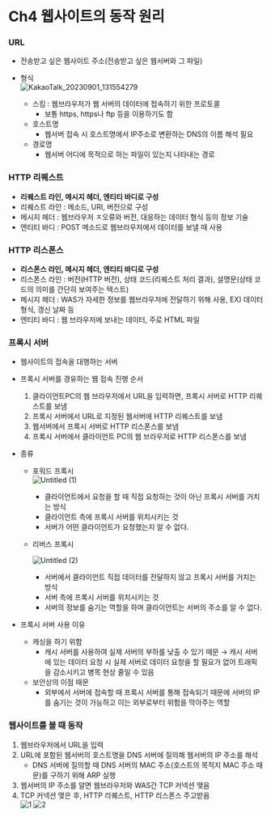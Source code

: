 # Ch4 웹사이트의 동작 원리

### URL

- 전송받고 싶은 웹사이트 주소(전송받고 싶은 웹서버와 그 파일)
- 형식  
    ![KakaoTalk_20230901_131554279](https://github.com/HoChangSUNG/mentoring/assets/76422685/3bde3784-96cd-4b34-9e68-afa4515339ba)
    
    - 스킴 : 웹브라우저가 웹 서버의 데이터에 접속하기 위한 프로토콜
        - 보통 https, https나 ftp 등을 이용하기도 함
    - 호스트명
        - 웹서버 접속 시 호스트명에서 IP주소로 변환하는 DNS의 이름 해석 필요
    - 경로명
        - 웹서버 어디에 목적으로 하는 파일이 있는지 나타내는 경로

### HTTP 리퀘스트

- **리퀘스트 라인, 메시지 헤더, 엔티티 바디로 구성**
- 리퀘스트 라인 : 메소드, URI, 버전으로 구성
- 메시지 헤더 : 웹브라우저 ㅈ오류와 버전, 대응하는 데이터 형식 등의 정보 기술
- 엔티티 바디 : POST 메소드로 웹브라우저에서 데이터를 보낼 때 사용

### **HTTP 리스폰스**

- **리스폰스 라인, 메시지 헤더, 엔티티 바디로 구성**
- 리스폰스 라인 : 버전(HTTP 버전), 상태 코드(리퀘스트 처리 결과), 설명문(상태 코드의 의미를 간단히 보여주는 텍스트)
- 메시지 헤더 : WAS가 자세한 정보를 웹브라우저에 전달하기 위해 사용, EX) 데이터 형식, 갱신 날짜 등
- 엔티티 바디 : 웹 브라우저에 보내는 데이터, 주로 HTML 파일

### 프록시 서버

- 웹사이트의 접속을 대행하는 서버
- 프록시 서버를 경유하는 웹 접속 진행 순서
    1. 클라이언트PC의 웹 브라우저에서 URL을 입력하면, 프록시 서버로 HTTP 리퀘스트를 보냄
    2. 프록시 서버에서 URL로 지정된 웹서버에 HTTP 리퀘스트를 보냄
    3. 웹서버에서 프록시 서버로 HTTP 리스폰스를 보냄
    4. 프록시 서버에서 클라이언트 PC의 웹 브라우저로 HTTP 리스폰스를 보냄
- 종류
    - 포워드 프록시  
        ![Untitled (1)](https://github.com/HoChangSUNG/mentoring/assets/76422685/3bf0fae1-b94b-4af2-a0bf-9045f985db08)
        
        - 클라이언트에서 요청을 할 때 직접 요청하는 것이 아닌 프록시 서버를 거치는 방식
        - 클라이언트 측에 프록시 서버를 위치시키는 것
        - 서버가 어떤 클라이언트가 요청했는지 알 수 없다.
    - 리버스 프록시
        
        ![Untitled (2)](https://github.com/HoChangSUNG/mentoring/assets/76422685/8db627ff-4817-45d9-a75a-64b7f408a16c)

        - 서버에서 클라이언트 직접 데이터를 전달하지 않고 프록시 서버를 거치는 방식
        - 서버 측에 프록시 서버를 위치시키는 것
        - 서버의 정보를 숨기는 역할을 하며 클라이언트는 서버의 주소를 알 수 없다.
        
- 프록시 서버 사용 이유
    - 캐싱을 하기 위함
        - 캐시 서버를 사용하여 실제 서버의 부하를 낮출 수 있기 때문 → 캐시 서버에 있는 데이터 요청 시 실제 서버로 데이터 요청을 할 필요가 없어 트래픽을 감소시키고 병목 현상 줄일 수 있음
    - 보안상의 이점 때문
        - 외부에서 서버에 접속할 때 프록시 서버를 통해 접속되기 때문에 서버의 IP를 숨기는 것이 가능하고 이는 외부로부터 위험을 막아주는 역할
    

### 웹사이트를 볼 때 동작

1. 웹브라우저에서 URL을 입력
2. URL에 포함된 웹서버의 호스트명을 DNS 서버에 질의해 웹서버의 IP 주소를 해석
    - DNS 서버에 질의할 때 DNS 서버의 MAC 주소(호스트의 목적지 MAC 주소 때문)를 구하기 위해 ARP 실행
3. 웹서버의 IP 주소를 알면 웹브라우저와 WAS간 TCP 커넥션 맺음
4. TCP 커넥션 맺은 후, HTTP 리퀘스트, HTTP 리스폰스 주고받음  
  ![1](https://github.com/HoChangSUNG/mentoring/assets/76422685/825ef164-86dc-487b-b267-ec834fefcb88)
 ![2](https://github.com/HoChangSUNG/mentoring/assets/76422685/8de9f1ad-931f-4e09-adb5-e6b63d1c79ce)
